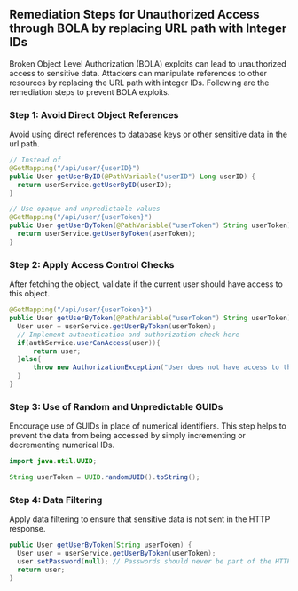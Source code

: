 

## Remediation Steps for Unauthorized Access through BOLA by replacing URL path with Integer IDs
Broken Object Level Authorization (BOLA) exploits can lead to unauthorized access to sensitive data. Attackers can manipulate references to other resources by replacing the URL path with integer IDs. Following are the remediation steps to prevent BOLA exploits.

### Step 1: Avoid Direct Object References
Avoid using direct references to database keys or other sensitive data in the url path.
```java
// Instead of
@GetMapping("/api/user/{userID}")
public User getUserByID(@PathVariable("userID") Long userID) {
  return userService.getUserByID(userID);
}

// Use opaque and unpredictable values
@GetMapping("/api/user/{userToken}")
public User getUserByToken(@PathVariable("userToken") String userToken) {
  return userService.getUserByToken(userToken);
}

```
### Step 2: Apply Access Control Checks
After fetching the object, validate if the current user should have access to this object.
```java
@GetMapping("/api/user/{userToken}")
public User getUserByToken(@PathVariable("userToken") String userToken) {
  User user = userService.getUserByToken(userToken);
  // Implement authentication and authorization check here
  if(authService.userCanAccess(user)){
      return user;
  }else{
      throw new AuthorizationException("User does not have access to this content.");
  }
}
```
### Step 3: Use of Random and Unpredictable GUIDs
Encourage use of GUIDs in place of numerical identifiers.
This step helps to prevent the data from being accessed by simply incrementing or decrementing numerical IDs.

```java
import java.util.UUID;

String userToken = UUID.randomUUID().toString(); 
```
### Step 4: Data Filtering
Apply data filtering to ensure that sensitive data is not sent in the HTTP response.
```java
public User getUserByToken(String userToken) {
  User user = userService.getUserByToken(userToken);
  user.setPassword(null); // Passwords should never be part of the HTTP response
  return user;
}
```